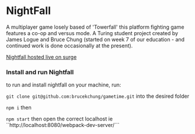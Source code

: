 # NightFall

A multiplayer game losely based of 'Towerfall' this platform fighting game features a co-op and versus mode.  A Turing student project created by James Logue and Bruce Chung (started on week 7 of our education - and continued work is done occasionally at the present).

[Nightfall hosted live on surge](http://nightfall.surge.sh/)

### Install and run Nightfall

to run and install nightfall on your machine, run:

```git clone git@github.com:brucekchung/gametime.git```
into the desired folder

```npm i```
then

```npm start```
then open the correct localhost ie
``http://localhost:8080/webpack-dev-server/```
